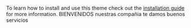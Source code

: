 #
To learn how to install and use this theme check out the [installation guide](http://kongsong.me/blog/ice-bear-jekyll-theme/) for more information.
BIENVENIDOS 
 nuestras compañia te damos buenos servicios 
